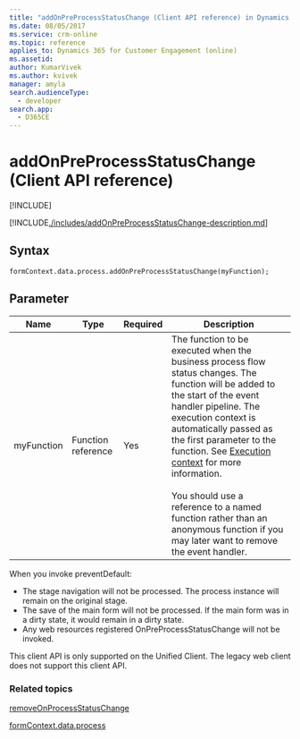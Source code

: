```yaml
---
title: "addOnPreProcessStatusChange (Client API reference) in Dynamics 365 for Customer Engagement| MicrosoftDocs"
ms.date: 08/05/2017
ms.service: crm-online
ms.topic: reference
applies_to: Dynamics 365 for Customer Engagement (online)
ms.assetid: 
author: KumarVivek
ms.author: kvivek
manager: amyla
search.audienceType: 
  - developer
search.app: 
  - D365CE
---
```

# addOnPreProcessStatusChange (Client API reference)

[!INCLUDE[](../../../../../../includes/cc_applies_to_update_9_0_0.md)]

[!INCLUDE[./includes/addOnPreProcessStatusChange-description.md](./includes/addOnPreProcessStatusChange-description.md)]

## Syntax

`formContext.data.process.addOnPreProcessStatusChange(myFunction);`

## Parameter

|Name|Type|Required|Description|
|--|--|--|--|
|myFunction|Function reference|Yes|The function to be executed when the business process flow status changes. The function will be added to the start of the event handler pipeline. The execution context is automatically passed as the first parameter to the function. See [Execution context](../../../clientapi-execution-context.md) for more information.<br/><br/>You should use a reference to a named function rather than an anonymous function if you may later want to remove the event handler.|

When you invoke preventDefault:
-	The stage navigation will not be processed. The process instance will remain on the original stage. 
-	The save of the main form will not be processed. If the main form was in a dirty state, it would remain in a dirty state.
-	Any web resources registered OnPreProcessStatusChange will not be invoked.

This client API is only supported on the Unified Client. The legacy web client does not support this client API.

### Related topics

[removeOnProcessStatusChange](removeOnProcessStatusChange.md)

[formContext.data.process](../../formContext-data-process.md)
